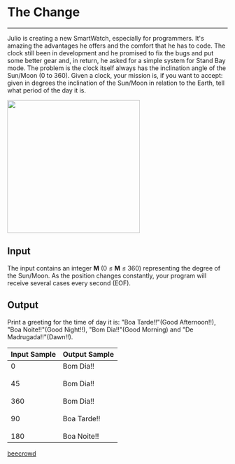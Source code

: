 # The Change

---

Julio is creating a new SmartWatch, especially for programmers. It's amazing the advantages he offers and the comfort that he has to code. The clock still been in development and he promised to fix the bugs and put some better gear and, in return, he asked for a simple system for Stand Bay mode. The problem is the clock itself always has the inclination angle of the Sun/Moon (0 to 360). Given a clock, your mission is, if you want to accept: given in degrees the inclination of the Sun/Moon in relation to the Earth, tell what period of the day it is.

<img title="" src="file:///C:/Users/Renan/AppData/Roaming/marktext/images/2022-08-24-00-04-41-UOJ_2686.webp" alt="" width="303" data-align="center">

## Input

The input contains an integer **M** (0 ≤ **M** ≤ 360) representing the degree of the Sun/Moon. As the position changes constantly, your program will receive several cases every second (EOF).

## Output

Print a greeting for the time of day it is: "Boa Tarde!!"(Good Afternoon!!), "Boa Noite!!"(Good Night!!), "Bom Dia!!"(Good Morning) and "De Madrugada!!"(Dawn!!).

| Input Sample                                | Output Sample                                                                     |
| ------------------------------------------- | --------------------------------------------------------------------------------- |
| 0<br><br>45<br><br>360<br><br>90<br><br>180 | Bom Dia!!<br><br>Bom Dia!!<br><br>Bom Dia!!<br><br>Boa Tarde!!<br><br>Boa Noite!! |

[beecrowd](https://www.beecrowd.com.br/judge/en/problems/view/2685)
